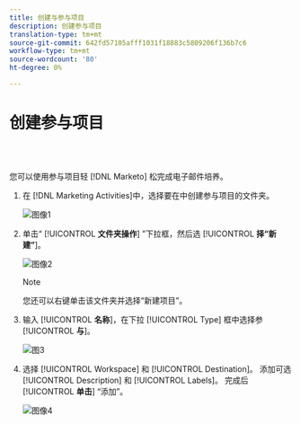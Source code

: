 ```yaml
---
title: 创建与参与项目
description: 创建参与项目
translation-type: tm+mt
source-git-commit: 642fd57105afff1031f18883c5809206f136b7c6
workflow-type: tm+mt
source-wordcount: '80'
ht-degree: 0%

---
```



# 创建参与项目

<br> 

您可以使用参与项目轻 [!DNL Marketo] 松完成电子邮件培养。

1. 在 [!DNL Marketing Activities]中，选择要在中创建参与项目的文件夹。

   ![图像1](/help/sky/assets/engagement-programs/create-an-engagement-program/create-an-engagement-program-1.png)

1. 单击“ [!UICONTROL **文件夹操作**] ”下拉框，然后选 [!UICONTROL **择“新建”**]。

   ![图像2](/help/sky/assets/engagement-programs/create-an-engagement-program/create-an-engagement-program-2.png)

   >[!NOTE]
   >
   >您还可以右键单击该文件夹并选择“新建项目”。

1. 输入 [!UICONTROL **名称**]，在下拉 [!UICONTROL Type] 框中选择参 [!UICONTROL **与**]。

   ![图3](/help/sky/assets/engagement-programs/create-an-engagement-program/create-an-engagement-program-3.png)

1. 选择 [!UICONTROL Workspace] 和 [!UICONTROL Destination]。 添加可选 [!UICONTROL Description] 和 [!UICONTROL Labels]。 完成后 [!UICONTROL **单击**] “添加”。

   ![图像4](/help/sky/assets/engagement-programs/create-an-engagement-program/create-an-engagement-program-4.png)
